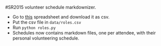 #SR2015 volunteer schedule markdownizer.

* Go to [this](https://docs.google.com/spreadsheets/d/1AitX54Ss-jum1rbmjHQu7BczH18dV6bkEYrQq3Dyayo/edit#gid=0) spreadsheet and download it as csv.
* Put the csv file in `data/roles.csv`
* Run `python roles.py`
* Schedules now contains markdown files, one per attendee, with their personal
  volunteering schedule.
